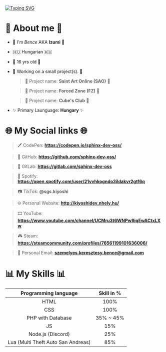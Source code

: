 #
#
[![Typing SVG](https://readme-typing-svg.demolab.com?font=Consolas&weight=100&size=30&duration=4200&pause=5&center=true&vCenter=true&width=1000&height=57&lines=sphinx-dev-oss;%F0%9F%96%8A%EF%B8%8F+CodePen%3A+https%3A%2F%2Fcodepen.io%2Fsphinx-dev-oss%2F;%F0%9F%90%99+GitHub%3A+https%3A%2F%2Fgithub.com%2Fsphinx-dev-oss%2F;%F0%9F%A6%8A+GitLab%3A+https%3A%2F%2Fgitlab.com%2Fsphinx-dev-oss;%F0%9F%93%B7+TikTok%3A+%40sgs.kiyoshi;%F0%9F%8C%90+Personal+Website%3A+http%3A%2F%2Fkiyoshidev.nhely.hu%2F;%F0%9F%93%A7+Personal+Email%3A+szemelyes.keresztesy.bence%40gmail.com)](https://github.com/sphinx-dev-oss/)
#
#
# 🌠 About me 🌠

-  👋 I'm *Bence* AKA **Izumi** 👋
-  🇭🇺 Hungarian 🇭🇺
- 🎂 16 yrs old 🎂
- 🚧 Working on a small project(s). 🚧
     > 🚧 Project name: **Saint Art Online (SAO)** 🚧

     > 🚧 Project name: **Forced Zone (FZ)** 🚧
     
     > 🚧 Project name: **Cube's Club** 🚧

- ✨ Primary Launguage: **Hungary** ✨

# 🌐 My Social links 🌐

> 🖊️ CodePen: **https://codepen.io/sphinx-dev-oss/**

> 🐙 GitHub: **https://github.com/sphinx-dev-oss/**

> 🦊 GitLab: **https://gitlab.com/sphinx-dev-oss**

> 🎵 Spotify: **https://open.spotify.com/user/21vvhkogndo3ildakvr2gtf6q**

> 📷 TikTok: **@sgs.kiyoshi**

> 🌐 Personal Website: **http://kiyoshidev.nhely.hu/**

> 🎞️ YouTube: **https://www.youtube.com/channel/UCMru3t6WNPw9iqEwACtxLXw**

> 🎮 Steam: **https://steamcommunity.com/profiles/76561199101636006/**

> 📧 Personal Email: **szemelyes.keresztesy.bence@gmail.com**

# 📊 My Skills 📊

| Programming language | Skill in % |
| :---:         |  :---: |
| HTML   | 100% |
| CSS     | 100%  |
| PHP with Database | 35% ~ 45% |
| JS      | 15%   |
| Node.js (Discord) | 25% |
| Lua (Multi Theft Auto San Andreas) | 85% |
